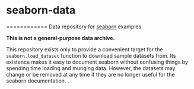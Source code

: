 seaborn-data
============
============
Data repository for [seaborn](http://seaborn.pydata.org/)   examples.

**This is not a general-purpose data  archive.**
 
This repository exists only  to provide a convenient target for the  `seaborn.load_dataset` function to download sample datasets from. Its existence makes it easy to document seaborn without confusing things by spending time loading and munging data. However,  the datasets may change or be removed at any  time if they are no longer useful for the seaborn documentation.
. 
